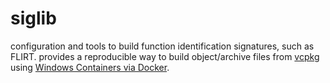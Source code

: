 # siglib

configuration and tools to build function identification signatures, such as FLIRT.
provides a reproducible way to build object/archive files 
from [vcpkg](https://github.com/microsoft/vcpkg) using [Windows Containers via Docker](https://www.docker.com/products/windows-containers).
